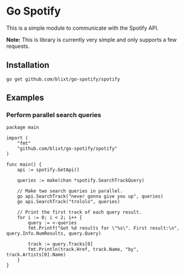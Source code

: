 # Go Spotify

This is a simple module to communicate with the Spotify API.

**Note:** This is library is currently very simple and only supports a few
requests.

## Installation

    go get github.com/blixt/go-spotify/spotify

## Examples

### Perform parallel search queries

    package main
    
    import (
    	"fmt"
    	"github.com/blixt/go-spotify/spotify"
    )
    
    func main() {
    	api := spotify.GetApi()
    
    	queries := make(chan *spotify.SearchTrackQuery)
    
    	// Make two search queries in parallel.
    	go api.SearchTrack("never gonna give you up", queries)
    	go api.SearchTrack("trololo", queries)
    
    	// Print the first track of each query result.
    	for i := 0; i < 2; i++ {
    		query := <-queries
    		fmt.Printf("Got %d results for \"%s\". First result:\n", query.Info.NumResults, query.Query)
    
    		track := query.Tracks[0]
    		fmt.Println(track.Href, track.Name, "by", track.Artists[0].Name)
    	}
    }
